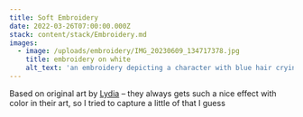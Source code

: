 ```yaml
---
title: Soft Embroidery
date: 2022-03-26T07:00:00.000Z
stack: content/stack/Embroidery.md
images:
  - image: /uploads/embroidery/IMG_20230609_134717378.jpg
    title: embroidery on white
    alt_text: 'an embroidery depicting a character with blue hair crying stars '
---
```


Based on original art by [Lydia](https://lyds.itch.io/) – they always gets such a nice effect with color in their art, so I tried to capture a little of that I guess
